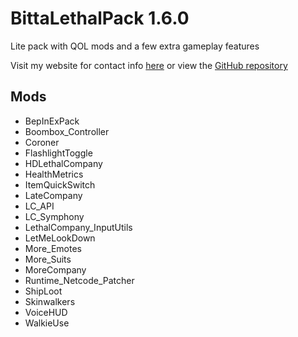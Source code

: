 # BittaLethalPack 1.6.0
Lite pack with QOL mods and a few extra gameplay features

Visit my website for contact info [here](https://jatc251.com) or view the [GitHub repository](https://github.com/Jatc252/BittaLethalPack)

## Mods
- BepInExPack
- Boombox_Controller
- Coroner
- FlashlightToggle
- HDLethalCompany
- HealthMetrics
- ItemQuickSwitch
- LateCompany
- LC_API
- LC_Symphony
- LethalCompany_InputUtils
- LetMeLookDown
- More_Emotes
- More_Suits
- MoreCompany
- Runtime_Netcode_Patcher
- ShipLoot
- Skinwalkers
- VoiceHUD
- WalkieUse